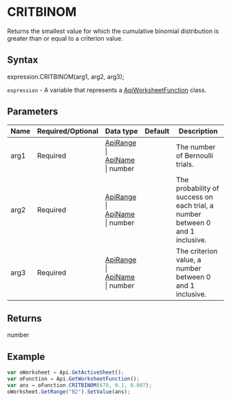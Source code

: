 # CRITBINOM

Returns the smallest value for which the cumulative binomial distribution is greater than or equal to a criterion value.

## Syntax

expression.CRITBINOM(arg1, arg2, arg3);

`expression` - A variable that represents a [ApiWorksheetFunction](../ApiWorksheetFunction.md) class.

## Parameters

| **Name** | **Required/Optional** | **Data type** | **Default** | **Description** |
| ------------- | ------------- | ------------- | ------------- | ------------- |
| arg1 | Required | [ApiRange](../../ApiRange/ApiRange.md) &#124; [ApiName](../../ApiName/ApiName.md) &#124; number |  | The number of Bernoulli trials. |
| arg2 | Required | [ApiRange](../../ApiRange/ApiRange.md) &#124; [ApiName](../../ApiName/ApiName.md) &#124; number |  | The probability of success on each trial, a number between 0 and 1 inclusive. |
| arg3 | Required | [ApiRange](../../ApiRange/ApiRange.md) &#124; [ApiName](../../ApiName/ApiName.md) &#124; number |  | The criterion value, a number between 0 and 1 inclusive. |

## Returns

number

## Example



```javascript
var oWorksheet = Api.GetActiveSheet();
var oFunction = Api.GetWorksheetFunction();
var ans = oFunction.CRITBINOM(678, 0.1, 0.007);
oWorksheet.GetRange("B2").SetValue(ans);
```
